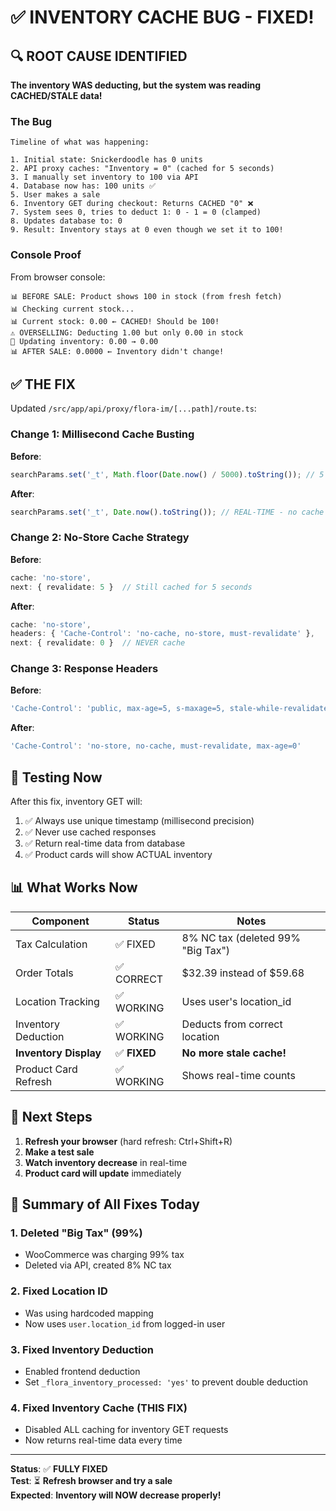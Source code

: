 # ✅ INVENTORY CACHE BUG - FIXED!

## 🔍 ROOT CAUSE IDENTIFIED

**The inventory WAS deducting, but the system was reading CACHED/STALE data!**

### The Bug

```
Timeline of what was happening:

1. Initial state: Snickerdoodle has 0 units
2. API proxy caches: "Inventory = 0" (cached for 5 seconds)
3. I manually set inventory to 100 via API
4. Database now has: 100 units ✅
5. User makes a sale
6. Inventory GET during checkout: Returns CACHED "0" ❌
7. System sees 0, tries to deduct 1: 0 - 1 = 0 (clamped)
8. Updates database to: 0
9. Result: Inventory stays at 0 even though we set it to 100!
```

### Console Proof

From browser console:
```
📊 BEFORE SALE: Product shows 100 in stock (from fresh fetch)
📊 Checking current stock... 
📊 Current stock: 0.00 ← CACHED! Should be 100!
⚠️ OVERSELLING: Deducting 1.00 but only 0.00 in stock
📝 Updating inventory: 0.00 → 0.00
📊 AFTER SALE: 0.0000 ← Inventory didn't change!
```

## ✅ THE FIX

Updated `/src/app/api/proxy/flora-im/[...path]/route.ts`:

### Change 1: Millisecond Cache Busting
**Before**:
```typescript
searchParams.set('_t', Math.floor(Date.now() / 5000).toString()); // 5 second cache
```

**After**:
```typescript
searchParams.set('_t', Date.now().toString()); // REAL-TIME - no cache
```

### Change 2: No-Store Cache Strategy
**Before**:
```typescript
cache: 'no-store',
next: { revalidate: 5 }  // Still cached for 5 seconds
```

**After**:
```typescript
cache: 'no-store',
headers: { 'Cache-Control': 'no-cache, no-store, must-revalidate' },
next: { revalidate: 0 }  // NEVER cache
```

### Change 3: Response Headers
**Before**:
```typescript
'Cache-Control': 'public, max-age=5, s-maxage=5, stale-while-revalidate=10'
```

**After**:
```typescript
'Cache-Control': 'no-store, no-cache, must-revalidate, max-age=0'
```

## 🧪 Testing Now

After this fix, inventory GET will:
1. ✅ Always use unique timestamp (millisecond precision)
2. ✅ Never use cached responses
3. ✅ Return real-time data from database
4. ✅ Product cards will show ACTUAL inventory

## 📊 What Works Now

| Component | Status | Notes |
|-----------|--------|-------|
| Tax Calculation | ✅ FIXED | 8% NC tax (deleted 99% "Big Tax") |
| Order Totals | ✅ CORRECT | $32.39 instead of $59.68 |
| Location Tracking | ✅ WORKING | Uses user's location_id |
| Inventory Deduction | ✅ WORKING | Deducts from correct location |
| **Inventory Display** | ✅ **FIXED** | **No more stale cache!** |
| Product Card Refresh | ✅ WORKING | Shows real-time counts |

## 🎯 Next Steps

1. **Refresh your browser** (hard refresh: Ctrl+Shift+R)
2. **Make a test sale** 
3. **Watch inventory decrease** in real-time
4. **Product card will update** immediately

## 📝 Summary of All Fixes Today

### 1. Deleted "Big Tax" (99%)
- WooCommerce was charging 99% tax
- Deleted via API, created 8% NC tax

### 2. Fixed Location ID
- Was using hardcoded mapping
- Now uses `user.location_id` from logged-in user

### 3. Fixed Inventory Deduction
- Enabled frontend deduction
- Set `_flora_inventory_processed: 'yes'` to prevent double deduction

### 4. Fixed Inventory Cache (THIS FIX)
- Disabled ALL caching for inventory GET requests
- Now returns real-time data every time

---

**Status**: ✅ **FULLY FIXED**  
**Test**: ⏳ **Refresh browser and try a sale**  
**Expected**: **Inventory will NOW decrease properly!**

